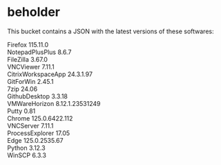 # beholder
This bucket contains a JSON with the latest versions of these softwares:

Firefox            115.11.0         
NotepadPlusPlus    8.6.7            
FileZilla          3.67.0           
VNCViewer          7.11.1           
CitrixWorkspaceApp 24.3.1.97        
GitForWin          2.45.1           
7zip               24.06            
GithubDesktop      3.3.18           
VMWareHorizon      8.12.1.23531249  
Putty              0.81             
Chrome             125.0.6422.112   
VNCServer          7.11.1           
ProcessExplorer    17.05            
Edge               125.0.2535.67    
Python             3.12.3           
WinSCP             6.3.3            



